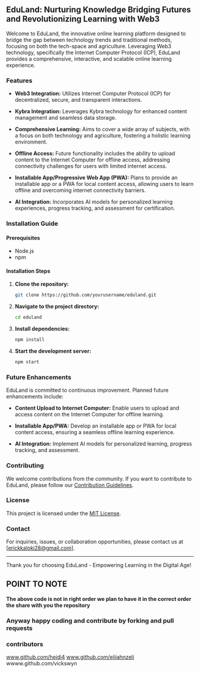 ## EduLand: Nurturing  Knowledge Bridging Futures and Revolutionizing Learning with Web3


Welcome to EduLand, the innovative online learning platform designed to bridge the gap between technology trends and traditional methods, focusing on both the tech-space and agriculture. Leveraging Web3 technology, specifically the Internet Computer Protocol (ICP), EduLand provides a comprehensive, interactive, and scalable online learning experience.

### Features

- **Web3 Integration:** Utilizes Internet Computer Protocol (ICP) for decentralized, secure, and transparent interactions.

- **Kybra Integration:** Leverages Kybra technology for enhanced content management and seamless data storage.

- **Comprehensive Learning:** Aims to cover a wide array of subjects, with a focus on both technology and agriculture, fostering a holistic learning environment.

- **Offline Access:** Future functionality includes the ability to upload content to the Internet Computer for offline access, addressing connectivity challenges for users with limited internet access.

- **Installable App/Progressive Web App (PWA):** Plans to provide an installable app or a PWA for local content access, allowing users to learn offline and overcoming internet connectivity barriers.

- **AI Integration:** Incorporates AI models for personalized learning experiences, progress tracking, and assessment for certification.

### Installation Guide

#### Prerequisites

- Node.js
- npm

#### Installation Steps

1. **Clone the repository:**

    ```bash
    git clone https://github.com/yourusername/eduland.git
    ```

2. **Navigate to the project directory:**

    ```bash
    cd eduland
    ```

3. **Install dependencies:**

    ```bash
    npm install
    ```

4. **Start the development server:**

    ```bash
    npm start
    ```

### Future Enhancements

EduLand is committed to continuous improvement. Planned future enhancements include:

- **Content Upload to Internet Computer:** Enable users to upload and access content on the Internet Computer for offline learning.

- **Installable App/PWA:** Develop an installable app or PWA for local content access, ensuring a seamless offline learning experience.

- **AI Integration:** Implement AI models for personalized learning, progress tracking, and assessment.

### Contributing

We welcome contributions from the community. If you want to contribute to EduLand, please follow our [Contribution Guidelines](CONTRIBUTING.md).

### License

This project is licensed under the [MIT License](LICENSE).

### Contact

For inquiries, issues, or collaboration opportunities, please contact us at [erickkaloki28@gmail.com].

---

Thank you for choosing EduLand - Empowering Learning in the Digital Age!

## POINT TO NOTE 
#### The above code is not in right order we plan to have it in the correct order the share with you the repository
### Anyway happy coding and contribute by forking and pull requests

### contributors
www.github.com/heidi4
www.github.com/elijahnzeli
wwww.github.com/vickswyn
